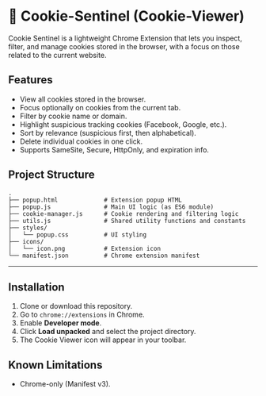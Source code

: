# 🍪 Cookie-Sentinel (Cookie-Viewer)

Cookie Sentinel is a lightweight Chrome Extension that lets you inspect, filter, and manage cookies stored in the browser, with a focus on those related to the current website.


## Features

* View all cookies stored in the browser.
* Focus optionally on cookies from the current tab.
* Filter by cookie name or domain.
* Highlight suspicious tracking cookies (Facebook, Google, etc.).
* Sort by relevance (suspicious first, then alphabetical).
* Delete individual cookies in one click.
* Supports SameSite, Secure, HttpOnly, and expiration info.


## Project Structure

```
.
├── popup.html             # Extension popup HTML
├── popup.js               # Main UI logic (as ES6 module)
├── cookie-manager.js      # Cookie rendering and filtering logic
├── utils.js               # Shared utility functions and constants
├── styles/
│   └── popup.css          # UI styling
├── icons/
│   └── icon.png           # Extension icon
└── manifest.json          # Chrome extension manifest
```

---

## Installation

1. Clone or download this repository.
2. Go to `chrome://extensions` in Chrome.
3. Enable **Developer mode**.
4. Click **Load unpacked** and select the project directory.
5. The Cookie Viewer icon will appear in your toolbar.


## Known Limitations

* Chrome-only (Manifest v3).


